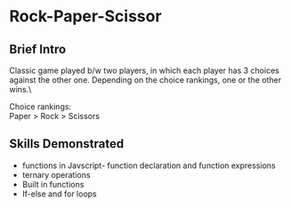 # Rock-Paper-Scissor

## Brief Intro
Classic game played b/w two players, in which each player has 3 choices against the other one. Depending on the choice rankings, one or the other wins.\

Choice rankings:\
Paper > Rock > Scissors

## Skills Demonstrated
- functions in Javscript- function declaration and function expressions
- ternary operations
- Built in functions
- If-else and for loops
